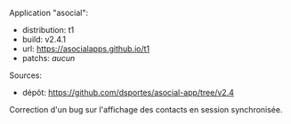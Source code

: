 Application "asocial":
- distribution: t1
- build: v2.4.1
- url: https://asocialapps.github.io/t1
- patchs: _aucun_

Sources:
- dépôt: https://github.com/dsportes/asocial-app/tree/v2.4

Correction d'un bug sur l'affichage des contacts en session synchronisée.